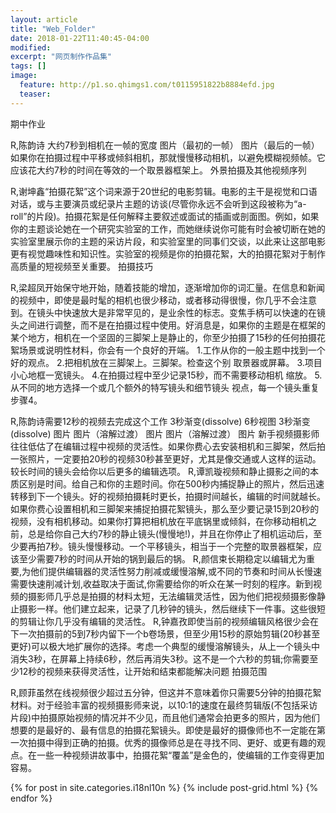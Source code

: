 ```yaml
---
layout: article
title: "Web_Folder"
date: 2018-01-22T11:40:45-04:00
modified:
excerpt: "网页制作作品集"
tags: []
image: 
  feature: http://p1.so.qhimgs1.com/t0115951822b8884efd.jpg
  teaser:
---
```



期中作业

 R,陈韵诗 大约7秒到相机在一帧的宽度
图片（最初的一帧） 图片（最后的一帧）
如果你在拍摄过程中平移或倾斜相机，那就慢慢移动相机，以避免模糊视频帧。它应该花大约7秒的时间在等效的一个取景器框架上。
外景拍摄及其他视频序列

 R,谢坤鑫“拍摄花絮”这个词来源于20世纪的电影剪辑。电影的主干是视觉和口语对话，或与主要演员或纪录片主题的访谈(尽管你永远不会听到这段被称为“a-roll”的片段)。拍摄花絮是任何解释主要叙述或面试的插画或剖面图。例如，如果你的主题谈论她在一个研究实验室的工作，而她继续说你可能有时会被切断在她的实验室里展示你的主题的采访片段，和实验室里的同事们交谈，以此来让这部电影更有视觉趣味性和知识性。实验室的视频是你的拍摄花絮，大的拍摄花絮对于制作高质量的短视频至关重要。
拍摄技巧

 R,梁超凤开始保守地开始，随着技能的增加，逐渐增加你的词汇量。在信息和新闻的视频中，即使是最时髦的相机也很少移动，或者移动得很慢，你几乎不会注意到。在镜头中快速放大是非常罕见的，是业余性的标志。变焦手柄可以快速的在镜头之间进行调整，而不是在拍摄过程中使用。好消息是，如果你的主题是在框架的某个地方，相机在一个坚固的三脚架上是静止的，你至少拍摄了15秒的任何拍摄花絮场景或说明性材料，你会有一个良好的开端。 1.工作从你的一般主题中找到一个好的观点。 2.把相机放在三脚架上。三脚架。检查这个别 取景器或屏幕。 3.项目小心地框一宽镜头。 4.在拍摄过程中至少记录15秒，而不需要移动相机 缩放。 5.从不同的地方选择一个或几个额外的特写镜头和细节镜头 视点，每一个镜头重复步骤4。

 R,陈韵诗需要12秒的视频去完成这个工作
3秒渐变(dissolve) 6秒视图 3秒渐变(dissolve)
图片 图片（溶解过渡） 图片 图片（溶解过渡） 图片
新手视频摄影师往往低估了在编辑过程中视频的灵活性。如果你费心去安装相机和三脚架，然后拍一张照片，一定要拍20秒的视频30秒甚至更好，尤其是像交通或人这样的运动。较长时间的镜头会给你以后更多的编辑选项。
 R,谭凯璇视频和静止摄影之间的本质区别是时间。给自己和你的主题时间。你在500秒内捕捉静止的照片，然后迅速转移到下一个镜头。好的视频拍摄耗时更长，拍摄时间越长，编辑的时间就越长。如果你费心设置相机和三脚架来捕捉拍摄花絮镜头，那么至少要记录15到20秒的视频，没有相机移动。如果你打算把相机放在平底锅里或倾斜，在你移动相机之前，总是给你自己大约7秒的静止镜头(慢慢地!)，并且在你停止了相机运动后，至少要再拍7秒。镜头慢慢移动。一个平移镜头，相当于一个完整的取景器框架，应该至少需要7秒的时间从开始的锅到最后的锅。
 R,颜信束长期稳定以编辑尤为重要,为他们提供编辑器的灵活性努力削减或缓慢溶解,或不同的节奏和时间从长慢速需要快速削减计划,收益取决于面试,你需要给你的听众在某一时刻的程序。新到视频的摄影师几乎总是拍摄的材料太短，无法编辑灵活性，因为他们把视频摄影像静止摄影一样。他们建立起来，记录了几秒钟的镜头，然后继续下一件事。这些很短的剪辑让你几乎没有编辑的灵活性。
 R,钟嘉孜即使当前的视频编辑风格很少会在下一次拍摄前的5到7秒内留下一个b卷场景，但至少用15秒的原始剪辑(20秒甚至更好)可以极大地扩展你的选择。考虑一个典型的缓慢溶解镜头，从上一个镜头中消失3秒，在屏幕上持续6秒，然后再消失3秒。这不是一个六秒的剪辑;你需要至少12秒的视频来获得灵活性，让开始和结束都能解决问题
拍摄范围

 R,顾菲虽然在线视频很少超过五分钟，但这并不意味着你只需要5分钟的拍摄花絮材料。对于经验丰富的视频摄影师来说，以10:1的速度在最终剪辑版(不包括采访片段)中拍摄原始视频的情况并不少见，而且他们通常会拍更多的照片，因为他们想要的是最好的、最有信息的拍摄花絮镜头。即使是最好的摄像师也不一定能在第一次拍摄中得到正确的拍摄。优秀的摄像师总是在寻找不同、更好、或更有趣的观点。在一些一种视频讲故事中，拍摄花絮“覆盖”是金色的，使编辑的工作变得更加容易。

<div class="tiles">
{% for post in site.categories.i18nl10n %}
  {% include post-grid.html %}
{% endfor %}
</div><!-- /.tiles 把所有categories 有 portfolio 的列出來-->